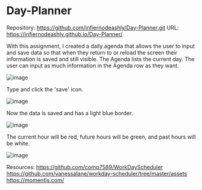 # Day-Planner

Repository: https://github.com/infiernodeashly/Day-Planner.git
URL: https://infiernodeashly.github.io/Day-Planner/

With this assignment, I created a daily agenda that allows the user to input and save data so that when they return to or reload the screen their information is saved and still visible. The Agenda lists the current day. The user can input as much information in the Agenda row as they want. 


![image](https://user-images.githubusercontent.com/68360119/95888663-5dab0a80-0d4f-11eb-99de-d846013aa24e.png)

Type and click the 'save' icon.

![image](https://user-images.githubusercontent.com/68360119/93411506-4e789000-f869-11ea-9585-9428d3fdb3fa.png)

Now the data is saved and has a light blue border.

![image](https://user-images.githubusercontent.com/68360119/93411618-8aabf080-f869-11ea-9706-d06cd9672dd8.png)

The current hour will be red, future hours will be green, and past hours will be white.

![image](https://user-images.githubusercontent.com/68360119/95889214-20934800-0d50-11eb-83ee-8182845bee4e.png)


Resources:
https://github.com/comp7589/WorkDayScheduler
https://github.com/vanessalane/workday-scheduler/tree/master/assets
https://momentjs.com/

